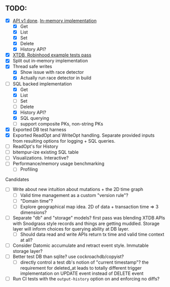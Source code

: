 ## TODO:
- [x] [API v1 done](https://github.com/elh/bitempura/blob/main/db.go). [In-memory implementation](https://github.com/elh/bitempura/blob/main/memory/db.go)
    - [x] Get
    - [x] List
    - [x] Set
    - [x] Delete
    - [x] History API?
- [x] [XTDB, Robinhood example tests pass](https://github.com/elh/bitempura/blob/main/memory/db_examples_test.go)
- [x] Split out in-memory implementation
- [x] Thread safe writes
    - [x] Show issue with race detector
    - [x] Actually run race detector in build
- [ ] SQL backed implementation
    - [x] Get
    - [x] List
    - [ ] Set
    - [ ] Delete
    - [x] History API?
    - [x] SQL querying
    - [ ] support composite PKs, non-string PKs
- [x] Exported DB test harness
- [x] Exported ReadOpt and WriteOpt handling. Separate provided inputs from resulting options for logging + SQL queries.
- [ ] ReadOpt's for History
- [ ] bitempur-ize existing SQL table
- [ ] Visualizations. Interactive?
- [ ] Performance/memory usage benchmarking
    - [ ] Profiling

Candidates
- [ ] Write about new intuition about mutations + the 2D time graph
    - [ ] Valid time management as a custom "version rule"?
    - [ ] "Domain time"?
    - [ ] Explore geographical map idea. 2D of data + transaction time => 3 dimensions?
- [ ] Separate "db" and "storage" models? first pass was blending XTDB APIs with Snodgrass style records and things are getting muddled. Storage layer will inform choices for querying ability at DB layer.
    - [ ] Should data read and write APIs return tx time and valid time context at all?
- [ ] Consider Datomic accumulate and retract event style. Immutable storage layer?
- [ ] Better test DB than sqlite? use cockroachdb/copyist?
    - [ ] directly control a test db's notion of "current timestamp"? the requirement for deleted_at leads to totally different trigger implementation on UPDATE event instead of DELETE event
- [ ] Run CI tests with the `output-history` option on and enforcing no diffs?
